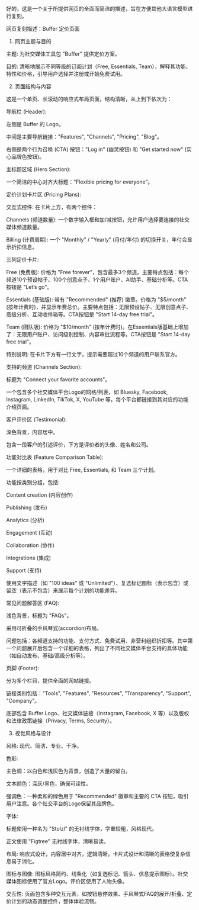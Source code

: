 好的，这是一个关于所提供网页的全面而简洁的描述，旨在方便其他大语言模型进行复刻。

网页复刻描述：Buffer 定价页面
1. 网页主题与目的

主题: 为社交媒体工具包 "Buffer" 提供定价方案。

目的: 清晰地展示不同等级的订阅计划（Free, Essentials, Team），解释其功能、特性和价格，引导用户选择并注册或开始免费试用。

2. 页面结构与内容

这是一个单页、长滚动的响应式布局页面，结构清晰，从上到下依次为：

导航栏 (Header):

左侧是 Buffer 的 Logo。

中间是主要导航链接："Features", "Channels", "Pricing", "Blog"。

右侧是两个行为召唤 (CTA) 按钮："Log in" (幽灵按钮) 和 "Get started now" (实心品牌色按钮)。

主标题区域 (Hero Section):

一个简洁的中心对齐大标题：“Flexible pricing for everyone”。

定价计划卡片区 (Pricing Plans):

交互式控件: 在卡片上方，有两个控件：

Channels (频道数量): 一个数字输入框和加/减按钮，允许用户选择要连接的社交媒体频道数量。

Billing (计费周期): 一个 "Monthly" / "Yearly" (月付/年付) 的切换开关，年付会显示折扣信息。

三列定价卡片:

Free (免费版): 价格为 "Free forever"，包含最多3个频道。主要特点包括：每个频道10个预设帖子、100个创意点子、1个用户账户、AI助手、基础分析等。CTA按钮是 "Let’s go"。

Essentials (基础版): 带有 "Recommended" (推荐) 徽章。价格为 "$5/month" (按年计费时)，并显示年费总价。主要特点包括：无限预设帖子、无限创意点子、高级分析、互动收件箱等。CTA按钮是 "Start 14-day free trial"。

Team (团队版): 价格为 "$10/month" (按年计费时)。在Essentials版基础上增加了：无限用户账户、访问级别控制、内容审批流程等。CTA按钮是 "Start 14-day free trial"。

特别说明: 在卡片下方有一行文字，提示需要超过10个频道的用户联系官方。

支持的频道 (Channels Section):

标题为 "Connect your favorite accounts"。

一个包含多个社交媒体平台Logo的网格/列表，如 Bluesky, Facebook, Instagram, LinkedIn, TikTok, X, YouTube 等，每个平台都链接到其对应的功能介绍页面。

客户评价区 (Testimonial):

深色背景，内容居中。

包含一段客户的引述评价，下方是评价者的头像、姓名和公司。

功能对比表 (Feature Comparison Table):

一个详细的表格，用于对比 Free, Essentials, 和 Team 三个计划。

功能按类别分组，包括:

Content creation (内容创作)

Publishing (发布)

Analytics (分析)

Engagement (互动)

Collaboration (协作)

Integrations (集成)

Support (支持)

使用文字描述（如 "100 ideas" 或 "Unlimited"）、复选标记图标（表示包含）或留空（表示不包含）来展示每个计划的功能差异。

常见问题解答区 (FAQ):

浅色背景，标题为 "FAQs"。

采用可折叠的手风琴式(accordion)布局。

问题包括：各频道支持的功能、支付方式、免费试用、非营利组织折扣等。其中第一个问题展开后包含一个详细的表格，列出了不同社交媒体平台支持的具体功能（如自动发布、基础/高级分析等）。

页脚 (Footer):

分为多个栏目，提供全面的网站链接。

链接类别包括："Tools", "Features", "Resources", "Transparency", "Support", "Company"。

底部包含 Buffer Logo、社交媒体链接（Instagram, Facebook, X 等）以及版权和法律政策链接（Privacy, Terms, Security）。

3. 视觉风格与设计

风格: 现代、简洁、专业、干净。

色彩:

主色调：以白色和浅灰色为背景，创造了大量的留白。

文本颜色：深灰/黑色，确保可读性。

强调色：一种柔和的绿色用于 "Recommended" 徽章和主要的 CTA 按钮，吸引用户注意。各个社交平台的Logo保留其品牌色。

字体:

标题使用一种名为 "Stolzl" 的无衬线字体，字重较粗，风格现代。

正文使用 "Figtree" 无衬线字体，清晰易读。

布局: 响应式设计，内容居中对齐，逻辑清晰。卡片式设计和清晰的表格使复杂信息易于消化。

图标与图像: 图标风格简约、线条化（如复选标记、箭头、信息提示图标）。社交媒体图标使用了官方Logo。评价区使用了人物头像。

交互性: 页面包含多种交互元素，如按钮悬停效果、手风琴式FAQ的展开/折叠、定价计划的动态调整控件，整体体验流畅。
